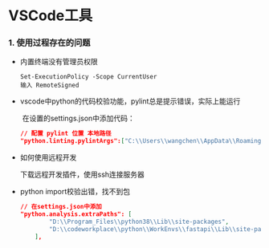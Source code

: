 # VSCode工具

### 1. 使用过程存在的问题
- 内置终端没有管理员权限
	```shell
	Set-ExecutionPolicy -Scope CurrentUser
	输入 RemoteSigned
	```

- vscode中python的代码校验功能，pylint总是提示错误，实际上能运行

  ​	在设置的settings.json中添加代码：

  ```json
  // 配置 pylint 位置 本地路径
  "python.linting.pylintArgs":["C:\\Users\\wangchen\\AppData\\Roaming\\Python\\Python38\\Scripts\\pylint.exe"],

  ```
  
- 如何使用远程开发

  下载远程开发插件，使用ssh连接服务器

- python import校验出错，找不到包

  ```json
  // 在settings.json中添加
  "python.analysis.extraPaths": [
          "D:\\Program_Files\\python38\\Lib\\site-packages",　　　　　
          "D:\\codeworkplace\\python\\WorkEnvs\\fastapi\\Lib\\site-packages"
      ],
  ```

  